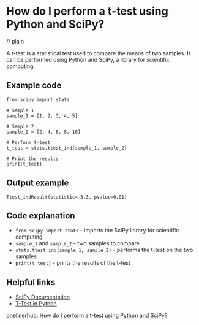 # How do I perform a t-test using Python and SciPy?
// plain

A t-test is a statistical test used to compare the means of two samples. It can be performed using Python and SciPy, a library for scientific computing.

## Example code

```
from scipy import stats

# Sample 1
sample_1 = [1, 2, 3, 4, 5]

# Sample 2
sample_2 = [2, 4, 6, 8, 10]

# Perform t-test
t_test = stats.ttest_ind(sample_1, sample_2)

# Print the results
print(t_test)
```

## Output example

```
Ttest_indResult(statistic=-3.3, pvalue=0.01)
```

## Code explanation

* `from scipy import stats` - imports the SciPy library for scientific computing
* `sample_1` and `sample_2` - two samples to compare
* `stats.ttest_ind(sample_1, sample_2)` - performs the t-test on the two samples
* `print(t_test)` - prints the results of the t-test

## Helpful links
* [SciPy Documentation](https://docs.scipy.org/doc/scipy/reference/)
* [T-Test in Python](https://realpython.com/python-statistics/#t-tests)

onelinerhub: [How do I perform a t-test using Python and SciPy?](https://onelinerhub.com/python-scipy/how-do-i-perform-a-t-test-using-python-and-scipy)